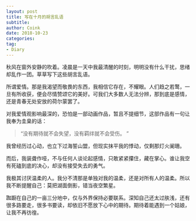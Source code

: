 ```yaml
---
layout: post
title: 写在十月的胡言乱语
subtitle: 
author: Coink
date: 2018-10-23
categories:
tag:
- Diary
---
```


秋风在窗外安静的吹着。凌晨是一天中我最清醒的时刻，明明没有什么干扰，思绪却乱作一团。草草写下这些胡言乱语。

所谓爱情。那是我渴望而敬畏的东西，我相信它存在，不耀眼。人们趋之若鹜，一旦有所收获，便会尽情赞颂它的美好。可我们大多数人无法分辨，那到底是感情，还是青春无处安放的荷尔蒙罢了。

对我爱情观影响最深的，恐怕是一部动画作品，暂且不提细节，这部作品有一句让我奉为圭臬的话：

> “没有期待就不会失望，没有羁绊就不会受伤。 ” 

我曾经历过心动，也立下过海誓山盟，但现实抹平我的悸动，仅剩那灯火阑珊。

而后，我装聋作哑，不与任何人谈论起感情，只敢紧紧攥住，藏在掌心。谁让我空有死磕到底的决心，却没有接受失去的勇气。

我极其讨厌温柔的人。我分不清那是单独对我的温柔，还是对所有人的温柔。所以我不断提醒自己：莫把湖面倒影，错当夜空繁星。

踟蹰在自己的一亩三分地中，仅与外界保持必要联系。深知自己还太过肤浅，还有很多路要走，很多书要读，却依旧不愿放下心中的期待。期待着能遇到一个姑娘，让我不再彷徨。
